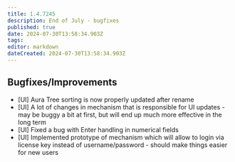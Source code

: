 ```yaml
---
title: 1.4.7245
description: End of July - bugfixes
published: true
date: 2024-07-30T13:58:34.903Z
tags: 
editor: markdown
dateCreated: 2024-07-30T13:58:34.903Z
---
```


## Bugfixes/Improvements
- [UI] Aura Tree sorting is now properly updated after rename
- [UI] A lot of changes in mechanism that is responsible for UI updates - may be buggy a bit at first, but will end up much more effective in the long term
- [UI] Fixed a bug with Enter handling in numerical fields
- [UI] Implemented prototype of mechanism which will allow to login via license key instead of username/password - should make things easier for new users

